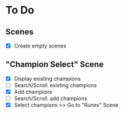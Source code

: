 # To Do
## Scenes
- [x] Create empty scenes
## "Champion Select" Scene
- [x] Display existing champions
- [ ] Search/Scroll: existing champions
- [x] Add champions
- [ ] Search/Scroll: add champions
- [x] Select champions >> Go to "Runes" Scene
